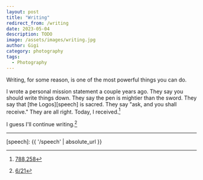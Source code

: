 ```yaml
---
layout: post
title: "Writing"
redirect_from: /writing
date: 2023-05-04
description: TODO
image: /assets/images/writing.jpg
author: Gigi
category: photography
tags:
  - Photography
---
```


Writing, for some reason, is one of the most powerful things you can do.

I wrote a personal mission statement a couple years ago. They say you should
write things down. They say the pen is mightier than the sword. They say that
[the Logos][speech] is sacred. They say "ask, and you shall receive." They are all right.
Today, I received.[^fn-block]

I guess I'll continue writing.[^fn-book]

---

[speech]: {{ '/speech' | absolute_url }}
[^fn-block]: [788,258](https://www.nostr.guru/e/69130a21b29d65dd73b4b07480714e84395ac55f463620e2ca7d6310fcede896)
[^fn-book]: [6/21](https://21-ways.com/)